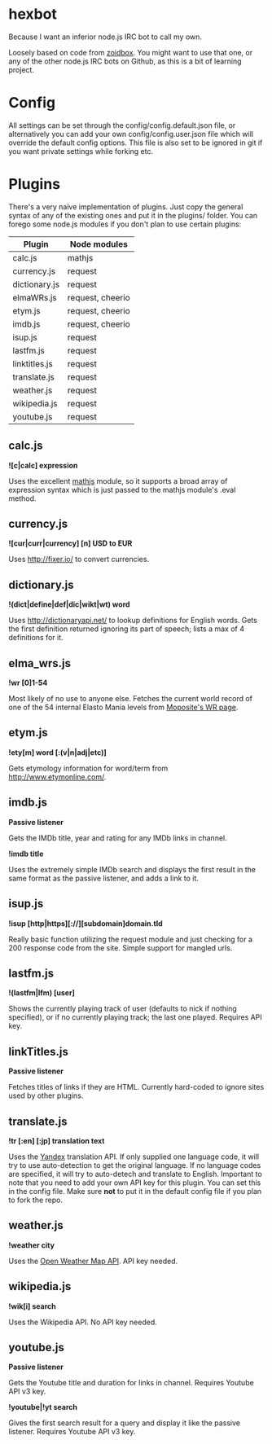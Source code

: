 # hexbot
Because I want an inferior node.js IRC bot to call my own.

Loosely based on code from [zoidbox](https://github.com/atuttle/zoidbox). You might want to use that one, or any of the other node.js IRC bots on Github, as this is a bit of learning project.

# Config
All settings can be set through the config/config.default.json file, or alternatively you can add your own config/config.user.json file which will override the default config options. This file is also set to be ignored in git if you want private settings while forking etc.

# Plugins
There's a very naïve implementation of plugins. Just copy the general syntax of any of the existing ones and put it in the plugins/ folder.
You can forego some node.js modules if you don't plan to use certain plugins:

Plugin  | Node modules
------------- | -------------
calc.js  | mathjs
currency.js | request
dictionary.js | request
elmaWRs.js  | request, cheerio
etym.js | request, cheerio
imdb.js | request, cheerio
isup.js  | request
lastfm.js | request
linktitles.js | request
translate.js  | request
weather.js  | request
wikipedia.js | request
youtube.js | request

## calc.js
**![c|calc] expression**

Uses the excellent [mathjs](http://mathjs.org/) module, so it supports a broad array of expression syntax which is just passed to the mathjs module's .eval method.

## currency.js
**![cur|curr|currency] [n] USD to EUR**

Uses http://fixer.io/ to convert currencies.

## dictionary.js
**!(dict|define|def|dic|wikt|wt) word**

Uses http://dictionaryapi.net/ to lookup definitions for English words. Gets the first definition returned ignoring its part of speech; lists a max of 4 definitions for it.

## elma_wrs.js
**!wr [0]1-54**

Most likely of no use to anyone else. Fetches the current world record of one of the 54 internal Elasto Mania levels from [Moposite's WR page](http://www.moposite.com/records_elma_wrs.php).

## etym.js
**!ety[m] word [:(v|n|adj|etc)]**

Gets etymology information for word/term from http://www.etymonline.com/.

## imdb.js
**Passive listener**

Gets the IMDb title, year and rating for any IMDb links in channel.

**!imdb title**

Uses the extremely simple IMDb search and displays the first result in the same format as the passive listener, and adds a link to it.

## isup.js
**!isup [http|https][://][subdomain]domain.tld**

Really basic function utilizing the request module and just checking for a 200 response code from the site. Simple support for mangled urls.

## lastfm.js
**!(lastfm|lfm) [user]**

Shows the currently playing track of user (defaults to nick if nothing specified), or if no currently playing track; the last one played. Requires API key.

## linkTitles.js
**Passive listener**

Fetches titles of links if they are HTML. Currently hard-coded to ignore sites used by other plugins.

## translate.js
**!tr [:en] [:jp] translation text**

Uses the [Yandex](https://www.yandex.com/) translation API. If only supplied one language code, it will try to use auto-detection to get the original language. If no language codes are specified, it will try to auto-detech and translate to English.
Important to note that you need to add your own API key for this plugin. You can set this in the config file. Make sure **not** to put it in the default config file if you plan to fork the repo.

## weather.js
**!weather city**

Uses the [Open Weather Map API](https://openweathermap.org/). API key needed.

## wikipedia.js
**!wik[i] search**

Uses the Wikipedia API. No API key needed.

## youtube.js
**Passive listener**

Gets the Youtube title and duration for links in channel. Requires Youtube API v3 key.

**!youtube|!yt search**

Gives the first search result for a query and display it like the passive listener. Requires Youtube API v3 key.
